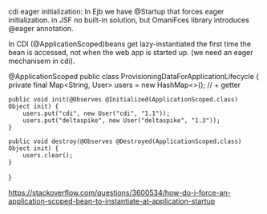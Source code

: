 cdi eager initialization:
In Ejb we have @Startup that forces eager initialization. in JSF no built-in solution, but OmaniFces library introduces
@eager annotation.

In CDI (@ApplicationScoped)beans get lazy-instantiated the first time the bean is accessed, not when the web app is
started up. (we need an eager mechanisem in cdi).

@ApplicationScoped
public class ProvisioningDataForApplicationLifecycle {
    private final Map<String, User> users = new HashMap<>(); // + getter

    public void init(@Observes @Initialized(ApplicationScoped.class) Object init) {
        users.put("cdi", new User("cdi", "1.1"));
        users.put("deltaspike", new User("deltaspike", "1.3"));
    }

    public void destroy(@Observes @Destroyed(ApplicationScoped.class) Object init) {
        users.clear();
    }
}

https://stackoverflow.com/questions/3600534/how-do-i-force-an-application-scoped-bean-to-instantiate-at-application-startup

